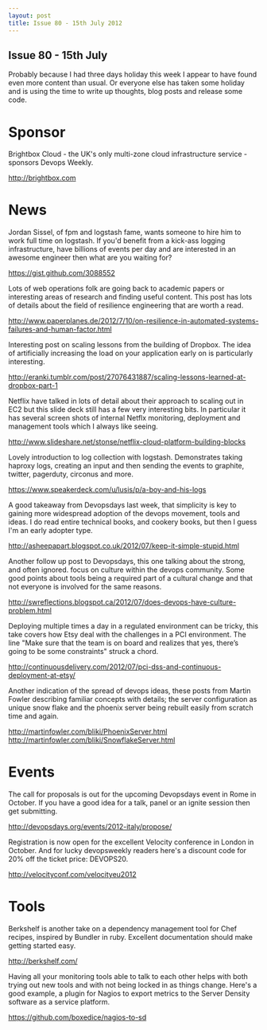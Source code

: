 ```yaml
---
layout: post
title: Issue 80 - 15th July 2012
---
```


## Issue 80 - 15th July

Probably because I had three days holiday this week I appear to have found even more content than usual. Or everyone else has taken some holiday and is using the time to write up thoughts, blog posts and release some code.


Sponsor
======

Brightbox Cloud - the UK's only multi-zone cloud infrastructure service - sponsors Devops Weekly.

http://brightbox.com


News
====

Jordan Sissel, of fpm and logstash fame, wants someone to hire him to work full time on logstash. If you'd benefit from a kick-ass logging infrastructure, have billions of events per day and are interested in an awesome engineer then what are you waiting for?

https://gist.github.com/3088552


Lots of web operations folk are going back to academic papers or interesting areas of research and finding useful content. This post has lots of details about the field of resilience engineering that are worth a read.

http://www.paperplanes.de/2012/7/10/on-resilience-in-automated-systems-failures-and-human-factor.html


Interesting post on scaling lessons from the building of Dropbox. The idea of artificially increasing the load on your application early on is particularly interesting.

http://eranki.tumblr.com/post/27076431887/scaling-lessons-learned-at-dropbox-part-1


Netflix have talked in lots of detail about their approach to scaling out in EC2 but this slide deck still has a few very interesting bits. In particular it has several screen shots of internal Netflx monitoring, deployment and management tools which I always like seeing.

http://www.slideshare.net/stonse/netflix-cloud-platform-building-blocks


Lovely introduction to log collection with logstash. Demonstrates taking haproxy logs, creating an input and then sending the events to graphite, twitter, pagerduty, circonus and more.

https://www.speakerdeck.com/u/lusis/p/a-boy-and-his-logs


A good takeaway from Devopsdays last week, that simplicity is key to gaining more widespread adoption of the devops movement, tools and ideas. I do read entire technical books, and cookery books, but then I guess I'm an early adopter type.

http://asheepapart.blogspot.co.uk/2012/07/keep-it-simple-stupid.html


Another follow up post to Devopsdays, this one talking about the strong, and often ignored. focus on culture within the devops community. Some good points about tools being a required part of a cultural change and that not everyone is involved for the same reasons.

http://swreflections.blogspot.ca/2012/07/does-devops-have-culture-problem.html


Deploying multiple times a day in a regulated environment can be tricky, this take covers how Etsy deal with the challenges in a PCI environment. The line "Make sure that the team is on board and realizes that yes, there’s going to be some constraints" struck a chord.

http://continuousdelivery.com/2012/07/pci-dss-and-continuous-deployment-at-etsy/


Another indication of the spread of devops ideas, these posts from Martin Fowler describing familiar concepts with details; the server configuration as unique snow flake and the phoenix server being rebuilt easily from scratch time and again.

http://martinfowler.com/bliki/PhoenixServer.html
http://martinfowler.com/bliki/SnowflakeServer.html


Events
=====

The call for proposals is out for the upcoming Devopsdays event in Rome in October. If you have a good idea for a talk, panel or an ignite session then get submitting.

http://devopsdays.org/events/2012-italy/propose/


Registration is now open for the excellent Velocity conference in London in October. And for lucky devopsweekly readers here's a discount code for 20% off the ticket price: DEVOPS20.

http://velocityconf.com/velocityeu2012


Tools
====

Berkshelf is another take on a dependency management tool for Chef recipes, inspired by Bundler in ruby. Excellent documentation should make getting started easy.

http://berkshelf.com/


Having all your monitoring tools able to talk to each other helps with both trying out new tools and with not being locked in as things change. Here's a good example, a plugin for Nagios to export metrics to the Server Density software as a service platform.

https://github.com/boxedice/nagios-to-sd
